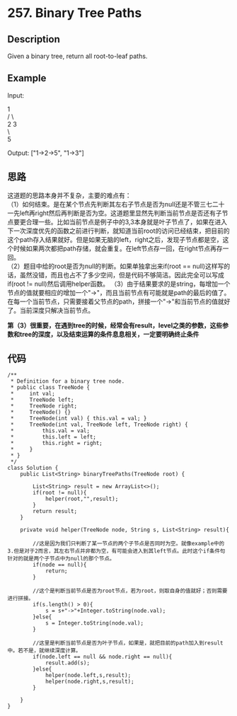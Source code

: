 # 257. Binary Tree Paths

## Description   
Given a binary tree, return all root-to-leaf paths.

## Example  
Input:

   1    
 /   \  
2     3  
 \  
  5

Output: ["1->2->5", "1->3"]

## 思路  

这道题的思路本身并不复杂，主要的难点有：  
（1）如何结束。是在某个节点先判断其左右子节点是否为null还是不管三七二十一先left再right然后再判断是否为空。这道题里显然先判断当前节点是否还有子节点要更合理一些。比如当前节点是例子中的3,3本身就是叶子节点了，如果在进入下一次深度优先的函数之前进行判断，就知道当前root的访问已经结束，把目前的这个path存入结果就好。但是如果无脑的left，right之后，发现子节点都是空，这个时候如果两次都把path存储，就会重复。在left节点存一回，在right节点再存一回。  
（2）题目中给的root是否为null的判断。如果单独拿出来if(root == null)这样写的话，虽然没错，而且也占不了多少空间，但是代码不够简洁。因此完全可以写成if(root != null)然后调用helper函数。
（3）由于结果要求的是string，每增加一个节点的值就要相应的增加一个"->"，而且当前节点有可能就是path的最后的值了。在每一个当前节点，只需要接着父节点的path，拼接一个"->"和当前节点的值就好了。当前深度只解决当前节点。

**第（3）很重要，在遇到tree的时候，经常会有result，level之类的参数，这些参数和tree的深度，以及结束运算的条件息息相关，一定要明确终止条件**

## 代码

	/**
	 * Definition for a binary tree node.
	 * public class TreeNode {
	 *     int val;
	 *     TreeNode left;
	 *     TreeNode right;
	 *     TreeNode() {}
	 *     TreeNode(int val) { this.val = val; }
	 *     TreeNode(int val, TreeNode left, TreeNode right) {
	 *         this.val = val;
	 *         this.left = left;
	 *         this.right = right;
	 *     }
	 * }
	 */
	class Solution {
	    public List<String> binaryTreePaths(TreeNode root) {
	        
	        List<String> result = new ArrayList<>();
	        if(root != null){
	            helper(root,"",result);
	        }
	        return result;        
	    }
	    
	    private void helper(TreeNode node, String s, List<String> result){
	        
			//这是因为我们只判断了某一节点的两个子节点是否同时为空。就像example中的3.但是对于2而言，其左右节点并非都为空，有可能会进入到其left节点。此时这个if条件句针对的就是两个子节点中为null的那个节点。
	        if(node == null){
	            return;
	        }
	       
			//这个是判断当前节点是否为root节点，若为root，则取自身的值就好；否则需要进行拼接。
	        if(s.length() > 0){
	            s = s+"->"+Integer.toString(node.val);
	        }else{
	            s = Integer.toString(node.val);
	        }
	
			//这里是判断当前节点是否为叶子节点，如果是，就把目前的path加入到result中。若不是，就继续深度计算。
	        if(node.left == null && node.right == null){
	            result.add(s);
	        }else{
	            helper(node.left,s,result);
	            helper(node.right,s,result);
	        }
	        
	    }
	}